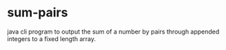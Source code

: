 # sum-pairs
java cli program to output the sum of a number by pairs through appended integers to a fixed length array. 
